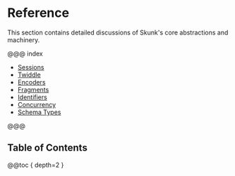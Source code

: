 # Reference

This section contains detailed discussions of Skunk's core abstractions and machinery.

@@@ index

* [Sessions](Sessions.md)
* [Twiddle](TwiddleLists.md)
* [Encoders](Encoders.md)
* [Fragments](Fragments.md)
* [Identifiers](Identifiers.md)
* [Concurrency](Concurrency.md)
* [Schema Types](SchemaTypes.md)

@@@

## Table of Contents

@@toc { depth=2 }

